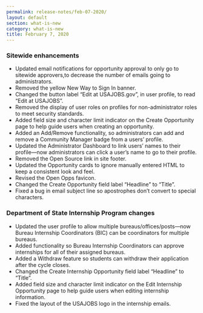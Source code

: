 ```yaml
---
permalink: release-notes/feb-07-2020/
layout: default
section: what-is-new
category: what-is-new
title: February 7, 2020
---
```


### Sitewide enhancements

- Updated email notifications for opportunity approval to only go to sitewide approvers,to decrease the number of emails going to administrators.
- Removed the yellow New Way to Sign In banner.
- Changed the button label “Edit at USAJOBS.gov”, in user profile, to read “Edit at USAJOBS”.
- Removed the display of user roles on profiles for non-administrator roles to meet security standards.
- Added field size and character limit indicator on the Create Opportunity page to help guide users when creating an opportunity.
- Added an Add/Remove functionality, so administrators can add and remove a Community Manager badge from a users’ profile.
- Updated the Administrator Dashboard to link users’ names to their profile—now administrators can click a user’s name to go to their profile.
- Removed the Open Source link in site footer.
- Updated the Opportunity cards to ignore manually entered HTML to keep a consistent look and feel.
- Revised the Open Opps favicon.
- Changed the Create Opportunity field label “Headline” to “Title”.
- Fixed a bug in email subject line so apostrophes don’t convert to special characters.

### Department of State Internship Program changes

- Updated the user profile to allow multiple bureaus/offices/posts—now Bureau Internship Coordinators (BIC) can be coordinators for multiple bureaus.
- Added functionality so Bureau Internship Coordinators can approve internships for all of their assigned bureaus.
- Added a Withdraw feature so students can withdraw their application after the cycle closes.
- Changed the Create Internship Opportunity field label “Headline” to “Title”.
- Added field size and character limit indicator on the Edit Internship Opportunity page to help guide users when editing internship information.
- Fixed the layout of the USAJOBS logo in the internship emails.
